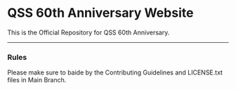 # QSS 60th Anniversary Website

This is the Official Repository for QSS 60th Anniversary.

***

### Rules

Please make sure to baide by the Contributing Guidelines and LICENSE.txt files in Main Branch.
